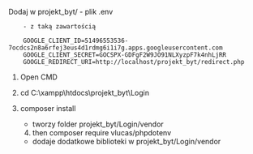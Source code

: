 Dodaj w projekt_byt/ 
	- plik .env
	
		- z taką zawartością

		GOOGLE_CLIENT_ID=51496553536-7ocdcs2n8a6rfej3eus4d1rdmg6i1i7g.apps.googleusercontent.com
		GOOGLE_CLIENT_SECRET=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
		GOOGLE_REDIRECT_URI=http://localhost/projekt_byt/redirect.php

1. Open CMD

2. cd C:\xampp\htdocs\projekt_byt\Login

3. composer install
   - tworzy folder projekt_byt/Login/vendor

	4. then 
	composer require vlucas/phpdotenv
	- dodaje dodatkowe biblioteki w projekt_byt/Login/vendor
	
